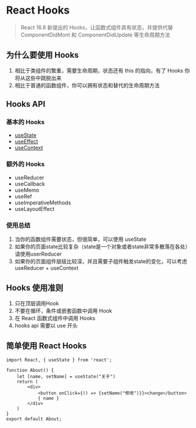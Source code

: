 
# React Hooks
> React 16.8 新提出的 Hooks，让函数式组件具有状态，并提供代替 ComponentDidMont 和 ComponentDidUpdate 等生命周期方法

## 为什么要使用 Hooks
1. 相比于类组件的繁重，需要生命周期，状态还有 this 的指向，有了 Hooks 你将从这些中跳脱出来
2. 相比于普通的函数组件，你可以拥有状态和替代的生命周期方法

## Hooks API
### 基本的 Hooks
- [useState](https://www.tomz.club/blog/md/Browser/React/2020-11/201102.md)
- [useEffect](https://www.tomz.club/blog/md/Browser/React/2020-11/201103.md)
- [useContext](https://www.tomz.club/blog/md/Browser/React/2020-11/201104.md)

### 额外的 Hooks
- useReducer
- useCallback
- useMemo
- useRef
- useImperativeMethods
- useLayoutEffect

### 使用总结
1. 当你的函数组件需要状态，但很简单，可以使用 useState
2. 如果你的页面state比较复杂（state是一个对象或者state非常多散落在各处）请使用userReducer
3. 如果你的页面组件层级比较深，并且需要子组件触发state的变化，可以考虑useReducer + useContext

## Hooks 使用准则
1. 只在顶层调用Hook
2. 不要在循环，条件或嵌套函数中调用 Hook
3. 在 React 函数式组件中调用 Hooks
4. hooks api 需要以 use 开头

## 简单使用 React Hooks

```
import React, { useState } from 'react';

function About() {
    let [name, setName] = useState("关于")
    return (
        <div>
            <button onClick={() => {setName("修改")}}>change</button>
            { name }
        </div>
    )
}
export default About;
```

